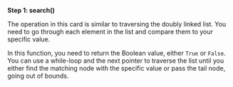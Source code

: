 <!--title={Traverse and Search the List}--> 

<!--badges={Algorithms:7,Python:6}-->

<!--concepts={The Linked List}-->

**Step 1: search()**

The operation in this card is similar to traversing the doubly linked list. You need to go through each element in the list and compare them to your specific value.

In this function, you need to return the Boolean value, either `True` or `False`. You can use a while-loop and the next pointer to traverse the list until you either find the matching node with the specific value or pass the tail node, going out of bounds.

